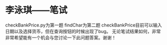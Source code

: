 # 李泳琪——笔试
checkBankPrice.py为第一题
findChar为第二题
checkBankPrice目前可以输入日期以及选择货币，但在查询按钮的时候出现了bug。
无论笔试结果如何，非常非常希望能有一个机会与您讨论一下此问题答案。谢谢！
